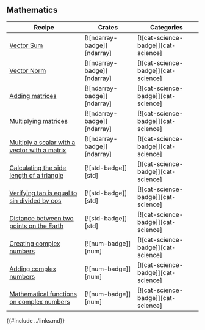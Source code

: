 ## Mathematics

| Recipe | Crates | Categories |
|--------|--------|------------|
| [Vector Sum][vector-sum] | [![ndarray-badge]][ndarray] | [![cat-science-badge]][cat-science] |
| [Vector Norm][vector-norm] | [![ndarray-badge]][ndarray] | [![cat-science-badge]][cat-science] |
| [Adding matrices][add-matrices] | [![ndarray-badge]][ndarray] | [![cat-science-badge]][cat-science] |
| [Multiplying matrices][multiply-matrices] | [![ndarray-badge]][ndarray] | [![cat-science-badge]][cat-science] |
| [Multiply a scalar with a vector with a matrix][multiply-scalar-vector-matrix] | [![ndarray-badge]][ndarray] | [![cat-science-badge]][cat-science] |
| [Calculating the side length of a triangle][side-length] | [![std-badge]][std] | [![cat-science-badge]][cat-science] |
| [Verifying tan is equal to sin divided by cos][tan-sin-cos] | [![std-badge]][std] | [![cat-science-badge]][cat-science] |
| [Distance between two points on the Earth][latitude-longitude] | [![std-badge]][std] | [![cat-science-badge]][cat-science] |
| [Creating complex numbers][create-complex] | [![num-badge]][num] | [![cat-science-badge]][cat-science] |
| [Adding complex numbers][add-complex] | [![num-badge]][num] | [![cat-science-badge]][cat-science] |
| [Mathematical functions on complex numbers][mathematical-functions] | [![num-badge]][num] | [![cat-science-badge]][cat-science] |

[vector-sum]: /science/mathematics/linear_algebra.html#vector-sum
[vector-norm]: /science/mathematics/linear_algebra.html#vector-norm
[add-matrices]: /science/mathematics/linear_algebra.html#adding-matrices
[multiply-matrices]: /science/mathematics/linear_algebra.html#multiplying-matrices
[multiply-scalar-vector-matrix]: /science/mathematics/linear_algebra.html#multiply-a-scalar-with-a-vector-with-a-matrix
[side-length]: /science/mathematics/trigonometry.html#calculating-the-side-length-of-a-triangle
[tan-sin-cos]: /science/mathematics/trigonometry.html#verifying-tan-is-equal-to-sin-divided-by-cos
[latitude-longitude]: /science/mathematics/trigonometry.html#distance-between-two-points-on-the-earth
[create-complex]: /science/mathematics/complex_numbers.html#creating-complex-numbers
[add-complex]: /science/mathematics/complex_numbers.html#adding-complex-numbers
[mathematical-functions]: /science/mathematics/complex_numbers.html#mathematical-functions

{{#include ../links.md}}

